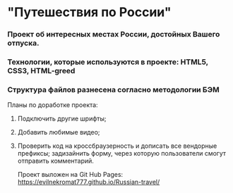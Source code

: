 # "Путешествия по России"

### Проект об интересных местах России, достойных Вашего отпуска.

### Технологии, которые используются в проекте: HTML5, CSS3, HTML-greed
### Структура файлов разнесена согласно методологии БЭМ

Планы по доработке проекта:

1. Подключить другие шрифты;
2. Добавить любимые видео;
3. Проверить код на кроссбраузерность и дописать все вендорные префиксы;
   задизайнить форму, через которую пользователи смогут отправить комментарий.

   Проект выложен на Git Hub Pages: https://evilnekromat777.github.io/Russian-travel/
